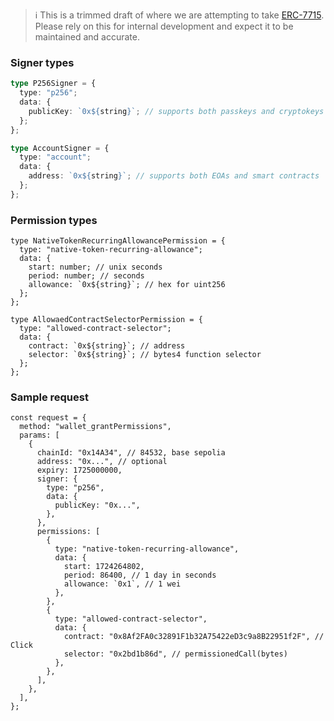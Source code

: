 > :information_source: This is a trimmed draft of where we are attempting to take [ERC-7715](https://eip.tools/eip/7715). Please rely on this for internal development and expect it to be maintained and accurate.

### Signer types

```typescript
type P256Signer = {
  type: "p256";
  data: {
    publicKey: `0x${string}`; // supports both passkeys and cryptokeys
  };
};

type AccountSigner = {
  type: "account";
  data: {
    address: `0x${string}`; // supports both EOAs and smart contracts
  };
};
```

### Permission types

```tsx
type NativeTokenRecurringAllowancePermission = {
  type: "native-token-recurring-allowance";
  data: {
    start: number; // unix seconds
    period: number; // seconds
    allowance: `0x${string}`; // hex for uint256
  };
};

type AllowaedContractSelectorPermission = {
  type: "allowed-contract-selector";
  data: {
    contract: `0x${string}`; // address
    selector: `0x${string}`; // bytes4 function selector
  };
};
```

### Sample request

```tsx
const request = {
  method: "wallet_grantPermissions",
  params: [
    {
      chainId: "0x14A34", // 84532, base sepolia
      address: "0x...", // optional
      expiry: 1725000000,
      signer: {
        type: "p256",
        data: {
          publicKey: "0x...",
        },
      },
      permissions: [
        {
          type: "native-token-recurring-allowance",
          data: {
            start: 1724264802,
            period: 86400, // 1 day in seconds
            allowance: `0x1`, // 1 wei
          },
        },
        {
          type: "allowed-contract-selector",
          data: {
            contract: "0x8Af2FA0c32891F1b32A75422eD3c9a8B22951f2F", // Click
            selector: "0x2bd1b86d", // permissionedCall(bytes)
          },
        },
      ],
    },
  ],
};
```

